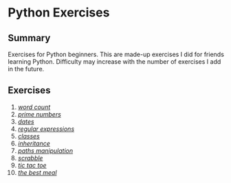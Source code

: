 Python Exercises
================
Summary
-------
Exercises for Python beginners. This are made-up exercises I did for friends learning Python.
Difficulty may increase with the number of exercises I add in the future.

Exercises
---------

1. *[word count](https://github.com/alexprengere/PythonExercises/tree/master/01)*
2. *[prime numbers](https://github.com/alexprengere/PythonExercises/tree/master/02)*
3. *[dates](https://github.com/alexprengere/PythonExercises/tree/master/03)*
4. *[regular expressions](https://github.com/alexprengere/PythonExercises/tree/master/04)*
5. *[classes](https://github.com/alexprengere/PythonExercises/tree/master/05)*
6. *[inheritance](https://github.com/alexprengere/PythonExercises/tree/master/06)*
7. *[paths manipulation](https://github.com/alexprengere/PythonExercises/tree/master/07)*
8. *[scrabble](https://github.com/alexprengere/PythonExercises/tree/master/08)*
9. *[tic tac toe](https://github.com/alexprengere/PythonExercises/tree/master/09)*
10. *[the best meal](https://github.com/alexprengere/PythonExercises/tree/master/10)*

